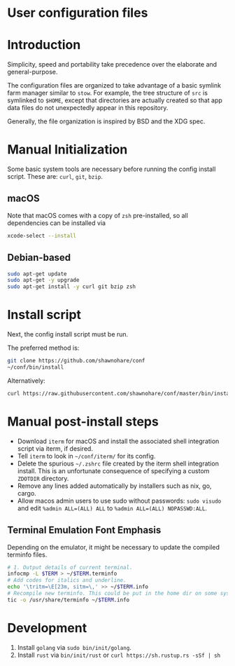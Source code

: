 # User configuration files

# Introduction

Simplicity, speed and portability take precedence over the elaborate and general-purpose.

The configuration files are organized to take advantage of a basic
symlink farm manager similar to `stow`. For example, the tree structure of
`src` is symlinked to `$HOME`, except that directories are actually created
so that app data files do not unexpectedly appear in this repository.

Generally, the file organization is inspired by BSD and the XDG spec.


# Manual Initialization

Some basic system tools are necessary before running the config install script.
These are: `curl`, `git`, `bzip`.  

## macOS

Note that macOS comes with a copy of `zsh` pre-installed, so all
dependencies can be installed via

```bash
xcode-select --install
```

## Debian-based

```bash
sudo apt-get update
sudo apt-get -y upgrade
sudo apt-get install -y curl git bzip zsh
```

# Install script

Next, the config install script must be run. 

The preferred method is:

```bash
git clone https://github.com/shawnohare/conf
~/conf/bin/install
```

Alternatively:
```bash
curl https://raw.githubusercontent.com/shawnohare/conf/master/bin/install | bash
```

#  Manual post-install steps

- Download `iterm` for macOS and install the associated shell integration
  script via iterm, if desired.
- Tell `iterm` to look in `~/conf/iterm/` for its config.
- Delete the spurious `~/.zshrc` file created by the iterm shell integration
  install. This is an unfortunate consequence of specifying a custom
  `ZDOTDIR` directory.
- Remove any lines added automatically by installers such as nix, go, cargo.
- Allow macos admin users to use sudo without passwords: `sudo visudo` and
  edit `%admin ALL=(ALL) ALL` to `%admin ALL=(ALL) NOPASSWD:ALL`.

## Terminal Emulation Font Emphasis

Depending on the emulator, it might be necessary to update the compiled
terminfo files.

```bash
# 1. Output details of current terminal.
infocmp -L $TERM > ~/$TERM.terminfo
# Add codes for italics and underline.
echo '\tritm=\E[23m, sitm=\,' >> ~/$TERM.info
# Recompile new terminfo. This could be put in the home dir on some systems.
tic -o /usr/share/terminfo ~/$TERM.info

```


# Development

1. Install `golang` via `sudo bin/init/golang`. 
1. Install `rust` via `bin/init/rust` or `curl https://sh.rustup.rs -sSf | sh`

